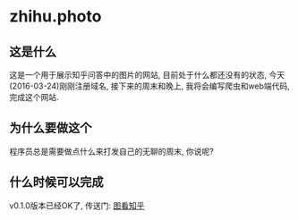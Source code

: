 # zhihu.photo

## 这是什么

这是一个用于展示知乎问答中的图片的网站, 目前处于什么都还没有的状态, 今天(2016-03-24)刚刚注册域名, 接下来的周末和晚上, 我将会编写爬虫和web端代码, 完成这个网站.


## 为什么要做这个

程序员总是需要做点什么来打发自己的无聊的周末, 你说呢?


## 什么时候可以完成

v0.1.0版本已经OK了, 传送门: <a href="http://zhihu.photo" target="_blank">图看知乎</a>
